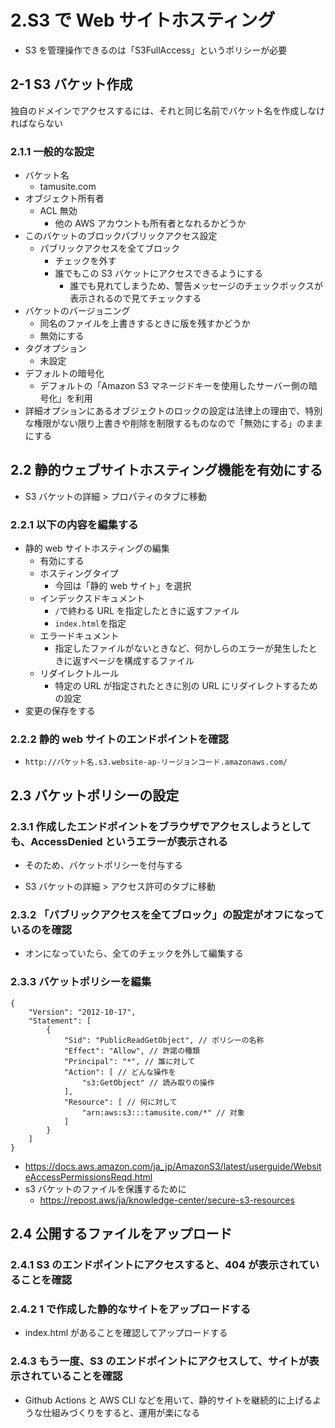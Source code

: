 # 2.S3 で Web サイトホスティング

- S3 を管理操作できるのは「S3FullAccess」というポリシーが必要

## 2-1 S3 バケット作成

独自のドメインでアクセスするには、それと同じ名前でバケット名を作成しなければならない

### 2.1.1 一般的な設定

- バケット名
  - tamusite.com
- オブジェクト所有者
  - ACL 無効
    - 他の AWS アカウントも所有者となれるかどうか
- このバケットのブロックパブリックアクセス設定
  - パブリックアクセスを全てブロック
    - チェックを外す
    - 誰でもこの S3 バケットにアクセスできるようにする
      - 誰でも見れてしまうため、警告メッセージのチェックボックスが表示されるので見てチェックする
- バケットのバージョニング
  - 同名のファイルを上書きするときに版を残すかどうか
  - 無効にする
- タグオプション
  - 未設定
- デフォルトの暗号化
  - デフォルトの「Amazon S3 マネージドキーを使用したサーバー側の暗号化」を利用
- 詳細オプションにあるオブジェクトのロックの設定は法律上の理由で、特別な権限がない限り上書きや削除を制限するものなので「無効にする」のままにする

## 2.2 静的ウェブサイトホスティング機能を有効にする

- S3 バケットの詳細 > プロパティのタブに移動

### 2.2.1 以下の内容を編集する

- 静的 web サイトホスティングの編集
  - 有効にする
  - ホスティングタイプ
    - 今回は「静的 web サイト」を選択
  - インデックスドキュメント
    - `/`で終わる URL を指定したときに返すファイル
    - `index.html`を指定
  - エラードキュメント
    - 指定したファイルがないときなど、何かしらのエラーが発生したときに返すページを構成するファイル
  - リダイレクトルール
    - 特定の URL が指定されたときに別の URL にリダイレクトするための設定
- 変更の保存をする

### 2.2.2 静的 web サイトのエンドポイントを確認

- `http://バケット名.s3.website-ap-リージョンコード.amazonaws.com/`

## 2.3 バケットポリシーの設定

### 2.3.1 作成したエンドポイントをブラウザでアクセスしようとしても、AccessDenied というエラーが表示される

- そのため、バケットポリシーを付与する

- S3 バケットの詳細 > アクセス許可のタブに移動

### 2.3.2 「パブリックアクセスを全てブロック」の設定がオフになっているのを確認

- オンになっていたら、全てのチェックを外して編集する

### 2.3.3 バケットポリシーを編集

```
{
    "Version": "2012-10-17",
    "Statement": [
        {
            "Sid": "PublicReadGetObject", // ポリシーの名称
            "Effect": "Allow", // 許諾の種類
            "Principal": "*", // 誰に対して
            "Action": [ // どんな操作を
                "s3:GetObject" // 読み取りの操作
            ],
            "Resource": [ // 何に対して
                "arn:aws:s3:::tamusite.com/*" // 対象
            ]
        }
    ]
}
```

- https://docs.aws.amazon.com/ja_jp/AmazonS3/latest/userguide/WebsiteAccessPermissionsReqd.html
- s3 バケットのファイルを保護するために
  - https://repost.aws/ja/knowledge-center/secure-s3-resources

## 2.4 公開するファイルをアップロード

### 2.4.1 S3 のエンドポイントにアクセスすると、404 が表示されていることを確認

### 2.4.2 1 で作成した静的なサイトをアップロードする

- index.html があることを確認してアップロードする

### 2.4.3 もう一度、S3 のエンドポイントにアクセスして、サイトが表示されていることを確認

- Github Actions と AWS CLI などを用いて、静的サイトを継続的に上げるような仕組みづくりをすると、運用が楽になる
